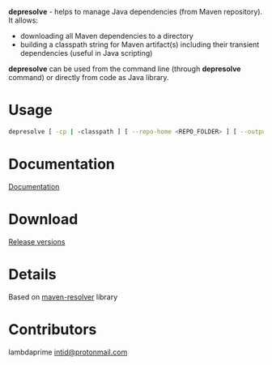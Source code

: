 **depresolve** - helps to manage Java dependencies (from Maven repository). It allows:

- downloading all Maven dependencies to a directory
- building a classpath string for Maven artifact(s) including their transient dependencies (useful in Java scripting)

**depresolve** can be used from the command line (through **depresolve** command) or directly from code as Java library.

# Usage

```bash
depresolve [ -cp | -classpath ] [ --repo-home <REPO_FOLDER> ] [ --output|--output-links <OUTPUT_FOLDER> ] [--scope <test|compile> ] <ARTIFACT_NAME> [ ... [--scope <test|compile> ] <ARTIFACT_NAME> ]
```

# Documentation

[Documentation](http://portal2.atwebpages.com/depresolve/)

# Download

[Release versions](https://github.com/lambdaprime/depresolve/releases)

# Details

Based on [maven-resolver](https://github.com/apache/maven-resolver) library

# Contributors

lambdaprime <intid@protonmail.com>

